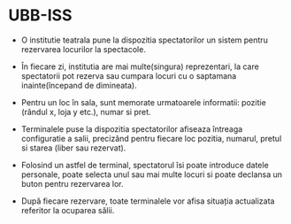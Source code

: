 # UBB-ISS
- O institutie teatrala pune la dispozitia spectatorilor un sistem pentru rezervarea locurilor la spectacole. <br>

- În fiecare zi, institutia are mai multe(singura) reprezentari, la care spectatorii pot rezerva sau cumpara locuri cu o saptamana inainte(începand de dimineata). <br>

- Pentru un loc în sala, sunt memorate urmatoarele informatii: pozitie (rândul x, loja y etc.), numar si pret. <br>

- Terminalele puse la dispozitia spectatorilor afiseaza întreaga configuratie a salii, precizând pentru fiecare loc pozitia, numarul, pretul si starea (liber sau rezervat). <br>

- Folosind un astfel de terminal, spectatorul îsi poate introduce datele personale, poate selecta unul sau mai multe locuri si poate declansa un buton pentru rezervarea lor. <br>

- După fiecare rezervare, toate terminalele vor afisa situația actualizata referitor la ocuparea sălii.<br>

